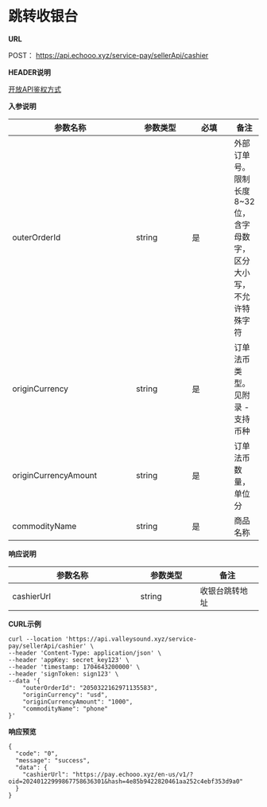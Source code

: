 # 跳转收银台

**URL**

POST： https://api.echooo.xyz/service-pay/sellerApi/cashier



**HEADER说明**

[开放API鉴权方式](../kai-fang-api-jian-quan-fang-shi/)



**入参说明**

<table><thead><tr><th width="242">参数名称</th><th width="104">参数类型</th><th width="76">必填</th><th>备注</th></tr></thead><tbody><tr><td>outerOrderId</td><td>string</td><td>是</td><td>外部订单号。限制长度8~32位，含字母数字，区分大小写，不允许特殊字符</td></tr><tr><td>originCurrency</td><td>string</td><td>是</td><td>订单法币类型。见附录 - 支持币种</td></tr><tr><td>originCurrencyAmount</td><td>string</td><td>是</td><td>订单法币数量，单位分</td></tr><tr><td>commodityName</td><td>string</td><td>是</td><td>商品名称</td></tr></tbody></table>



**响应说明**

<table><thead><tr><th width="242">参数名称</th><th width="104">参数类型</th><th>备注</th></tr></thead><tbody><tr><td>cashierUrl</td><td>string</td><td>收银台跳转地址</td></tr></tbody></table>



**CURL示例**

```
curl --location 'https://api.valleysound.xyz/service-pay/sellerApi/cashier' \
--header 'Content-Type: application/json' \
--header 'appKey: secret_key123' \
--header 'timestamp: 1704643200000' \
--header 'signToken: sign123' \
--data '{
    "outerOrderId": "2050322162971135583",
    "originCurrency": "usd",
    "originCurrencyAmount": "1000",
    "commodityName": "phone"
}'
```



**响应预览**

```
{
  "code": "0",
  "message": "success",
  "data": {
    "cashierUrl": "https://pay.echooo.xyz/en-us/v1/?oid=20240122999867758636301&hash=4e85b9422820461aa252c4ebf353d9a0"
  }
}
```

